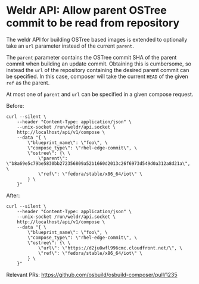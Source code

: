 # Weldr API: Allow parent OSTree commit to be read from repository

The weldr API for building OSTree based images is extended to optionally take an `url` parameter instead of the current `parent`.

The `parent` parameter contains the OSTree commit SHA of the parent commit when building an update commit. Obtaining this is cumbersome, so instead the `url` of the repository containing the desired parent commit can be specified. In this case, composer will take the current `HEAD` of the given `ref` as the parent.

At most one of `parent` and `url` can be specified in a given compose request.

Before:

    curl --silent \
        --header "Content-Type: application/json" \
        --unix-socket /run/weldr/api.socket \
        http://localhost/api/v1/compose \
        --data "{ \
            \"blueprint_name\": \"foo\", \
            \"compose_type\": \"rhel-edge-commit\", \
            \"ostree\": {\ \
                \"parent\": \"b8a69e5c79be5830bb272356809a52b1660d2013c26f6973d549d0a312a8d21a\", \
                \"ref\": \"fedora/stable/x86_64/iot\" \
            } \
        }"

After:

    curl --silent \
        --header "Content-Type: application/json" \
        --unix-socket /run/weldr/api.socket \
        http://localhost/api/v1/compose \
        --data "{ \
            \"blueprint_name\": \"foo\", \
            \"compose_type\": \"rhel-edge-commit\", \
            \"ostree\": {\ \
                \"url\": \"https://d2ju0wfl996cmc.cloudfront.net/\", \
                \"ref\": \"fedora/stable/x86_64/iot\" \
            } \
        }"

Relevant PRs:
https://github.com/osbuild/osbuild-composer/pull/1235
